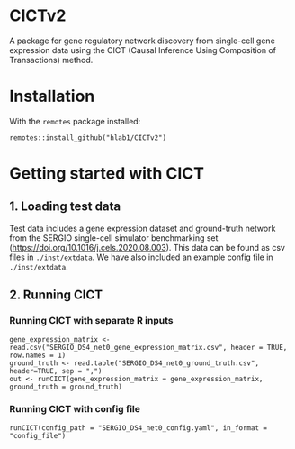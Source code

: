 # CICTv2
A package for gene regulatory network discovery from single-cell gene expression data using the CICT (Causal Inference Using Composition of Transactions) method.

# Installation
With the `remotes` package installed:
```
remotes::install_github("hlab1/CICTv2")
```

# Getting started with CICT

## 1. Loading test data
Test data includes a gene expression dataset and ground-truth network from the SERGIO single-cell simulator benchmarking set (https://doi.org/10.1016/j.cels.2020.08.003). This data can be found as csv files in `./inst/extdata`. We have also included an example config file in `./inst/extdata`.

## 2. Running CICT
### Running CICT with separate R inputs
```
gene_expression_matrix <- read.csv("SERGIO_DS4_net0_gene_expression_matrix.csv", header = TRUE, row.names = 1)
ground_truth <- read.table("SERGIO_DS4_net0_ground_truth.csv",  header=TRUE, sep = ",")
out <- runCICT(gene_expression_matrix = gene_expression_matrix, ground_truth = ground_truth)
```

### Running CICT with config file
```
runCICT(config_path = "SERGIO_DS4_net0_config.yaml", in_format = "config_file")
```